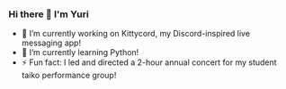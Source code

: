 ### Hi there 👋 I'm Yuri

- 🔭 I’m currently working on Kittycord, my Discord-inspired live messaging app!
- 🌱 I’m currently learning Python!
- ⚡ Fun fact: I led and directed a 2-hour annual concert for my student taiko performance group!
